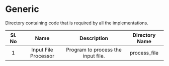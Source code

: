 # Generic
Directory containing code that is required by all the implementations.

|Sl. No|Name|Description|Directory Name|
|:---:|:---:|:---:|:---:|
|1|Input File Processor|Program to process the input file.|process_file|
